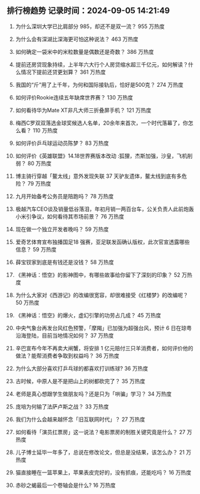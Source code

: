
## 排行榜趋势 记录时间：2024-09-05 14:21:49
  
  1. 为什么深圳大学已比肩部分 985，却还不是双一流？ 955 万热度
    
  2. 为什么会有深湖比深海更可怕这种说法？ 463 万热度
    
  3. 如何确定一袋米中的米粒数量是偶数还是奇数？ 386 万热度
    
  4. 提前还房贷现象持续，上半年六大行个人房贷缩水超三千亿元，如何解读？什么情况下提前还贷更划算？ 361 万热度
    
  5. 我国的“斤”用了上千年，为何和国际接轨后，恰好是500克？ 274 万热度
    
  6. 如何评价Rookie连续五年缺席世界赛？ 130 万热度
    
  7. 如何看待华为Mate XT非凡大师三折叠屏手机？ 121 万热度
    
  8. 梅西C罗双双落选金球奖候选人名单，20余年来首次，一个时代落幕了，你怎么看？ 110 万热度
    
  9. 如何评价乒乓球运动员陈梦？ 83 万热度
    
  10. 如何评价《英雄联盟》14.18世界赛版本改动 :狐狸，杰斯加强，沙皇，飞机削弱？ 80 万热度
    
  11. 博主骑行穿越「鳌太线」意外发现失联 37 天驴友遗体，鳌太线到底有多危险？ 79 万热度
    
  12. 九月开始备考公务员是陪跑吗？ 78 万热度
    
  13. 极越汽车CEO谈及销量低谷落泪，年初月销一两百台车，公关负责人此前炮轰小米引争议，如何看待其市场前景？ 76 万热度
    
  14. 现在做一个独立开发者晚吗？ 59 万热度
    
  15. 爱奇艺体育宣布独播国足18 强赛，亚足联发函确认版权，此次官宣透露哪些信息？ 59 万热度
    
  16. 薛宝钗家到底是有钱还是没钱？ 58 万热度
    
  17. 《黑神话：悟空》的影神图中，有哪些故事给你留下了深刻的印象？ 52 万热度
    
  18. 为什么大家对《西游记》的改编很宽容，却很难接受《红楼梦》的改编呢？ 50 万热度
    
  19. 《黑神话：悟空》的爆火，虚幻引擎的功劳占几成？ 45 万热度
    
  20. 中央气象台再发台风红色预警，「摩羯」已加强为超强台风，预计 6 日在琼粤沿海登陆，目前当地情况如何？ 37 万热度
    
  21. 辛巴宣布今年不再卖大闸蟹，将安排 1 亿元赔付三只羊消费者，如何评价他的做法？能帮消费者争取到权益吗？ 36 万热度
    
  22. 为什么大部分喜欢打乒乓球的都喜欢打训练球? 36 万热度
    
  23. 古时候，中原人是不是把山上的树都砍完了？ 35 万热度
    
  24. 老师是真心想跟学生做朋友吗？还是只为「哄骗」学习？ 34 万热度
    
  25. 庞培为何输了法萨卢斯之战？ 33 万热度
    
  26. 我们为什么会越来越怀念「旧互联网时代」？ 27 万热度
    
  27. 如何看待「演员扛票房」这一说法？电影票房的制胜关键究竟是什么？ 27 万热度
    
  28. 儿子博士延毕一年多了，总说在修改论文，但总是没结果，该怎么办？ 21 万热度
    
  29. 猫直接睡在一篮苹果上，苹果表皮完好的，没有抓痕，还能吃吗？ 16 万热度
    
  30. 赤砂之蝎最后一个卷轴会是什么? 16 万热度
    